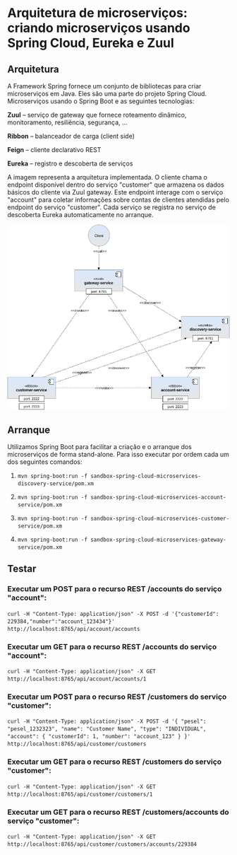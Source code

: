 # Arquitetura de microserviços: criando microserviços usando Spring Cloud, Eureka e Zuul

## Arquitetura



A Framework Spring fornece um conjunto de bibliotecas para criar microserviços em Java. Eles são uma parte do projeto Spring Cloud. Microserviços usando o Spring Boot e as seguintes tecnologias:



**Zuul** –  serviço de gateway que fornece roteamento dinâmico, monitoramento, resiliência, segurança, ...

**Ribbon** – balanceador de carga (client side)

**Feign** – cliente declarativo REST

**Eureka** – registro e descoberta de serviços



A imagem representa a arquitetura implementada. O cliente chama o endpoint disponível dentro do serviço "customer" que armazena os dados básicos do cliente via Zuul gateway. Este endpoint interage com o serviço "account" para coletar informações sobre contas de clientes atendidas pelo endpoint do serviço "customer". Cada serviço se registra no serviço de descoberta Eureka automaticamente no arranque.



![alt text](arch.png "Arquitetura microserviços implementada")



## Arranque



Utilizamos Spring Boot para facilitar a criação e o arranque dos microserviços de forma stand-alone. Para isso executar por ordem cada um dos seguintes comandos:



1. ``mvn spring-boot:run -f sandbox-spring-cloud-microservices-discovery-service/pom.xm ``

2. ``mvn spring-boot:run -f sandbox-spring-cloud-microservices-account-service/pom.xm ``

3. ``mvn spring-boot:run -f sandbox-spring-cloud-microservices-customer-service/pom.xm ``

4. ``mvn spring-boot:run -f sandbox-spring-cloud-microservices-gateway-service/pom.xm ``



## Testar



### Executar um POST para o recurso REST /accounts do serviço "account":

``curl -H "Content-Type: application/json" -X POST -d '{"customerId": 229384,"number":"account_123434"}' http://localhost:8765/api/account/accounts``



### Executar um GET para o recurso REST /accounts do serviço "account":

``curl -H "Content-Type: application/json" -X GET http://localhost:8765/api/account/accounts/1``



### Executar um POST para o recurso REST /customers do serviço "customer":

``curl -H "Content-Type: application/json" -X POST -d '{ "pesel": "pesel_1232323", "name": "Customer Name", "type": "INDIVIDUAL", "account": { "customerId": 1, "number": "account_123" } }' http://localhost:8765/api/customer/customers``



### Executar um GET para o recurso REST /customers do serviço "customer":

``curl -H "Content-Type: application/json" -X GET http://localhost:8765/api/customer/customers/1``



### Executar um GET para o recurso REST /customers/accounts do serviço "customer":

``curl -H "Content-Type: application/json" -X GET http://localhost:8765/api/customer/customers/accounts/229384``






